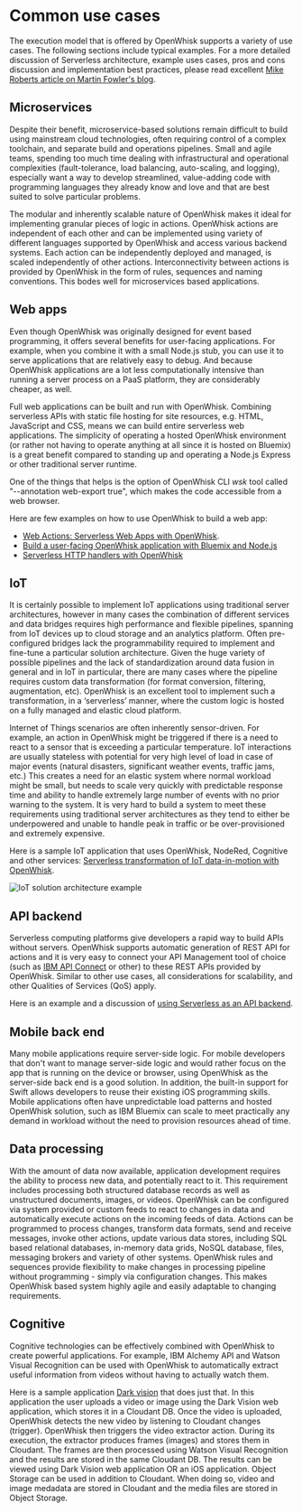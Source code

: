 # Common use cases

The execution model that is offered by OpenWhisk supports a variety of use cases. The following sections include typical examples. For a more detailed discussion of Serverless architecture, example uses cases, pros and cons discussion and implementation best practices, please read excellent [Mike Roberts article on Martin Fowler's blog](https://martinfowler.com/articles/serverless.html).

## Microservices

Despite their benefit, microservice-based solutions remain difficult to build using mainstream cloud technologies, often requiring control of a complex toolchain, and separate build and operations pipelines. Small and agile teams, spending too much time dealing with infrastructural and operational complexities (fault-tolerance, load balancing, auto-scaling, and logging), especially want a way to develop streamlined, value-adding code with programming languages they already know and love and that are best suited to solve particular problems. 

The modular and inherently scalable nature of OpenWhisk makes it ideal for implementing granular pieces of logic in actions. OpenWhisk actions are independent of each other and can be implemented using variety of different languages supported by OpenWhisk and access various backend systems. Each action can be independently deployed and managed, is scaled independently of other actions. Interconnectivity between actions is provided by OpenWhisk in the form of rules, sequences and naming conventions. This bodes well for microservices based applications.

## Web apps

Even though OpenWhisk was originally designed for event based programming, it offers several benefits for user-facing applications. For example, when you combine it with a small Node.js stub, you can use it to serve applications that are relatively easy to debug. And because OpenWhisk applications are a lot less computationally intensive than running a server process on a PaaS platform, they are considerably cheaper, as well. 

Full web applications can be built and run with OpenWhisk. Combining serverless APIs with static file hosting for site resources, e.g. HTML, JavaScript and CSS, means we can build entire serverless web applications. The simplicity of operating a hosted OpenWhisk environment (or rather not having to operate anything at all since it is hosted on Bluemix) is a great benefit compared to standing up and operating a Node.js Express or other traditional server runtime.

One of the things that helps is the option of OpenWhisk CLI *wsk* tool called "--annotation web-export true", which makes the code accessible from a web browser.

Here are few examples on how to use OpenWhisk to build a web app:
- [Web Actions: Serverless Web Apps with OpenWhisk](https://medium.com/openwhisk/web-actions-serverless-web-apps-with-openwhisk-f21db459f9ba).
- [Build a user-facing OpenWhisk application with Bluemix and Node.js](https://www.ibm.com/developerworks/cloud/library/cl-openwhisk-node-bluemix-user-facing-app/index.html)
- [Serverless HTTP handlers with OpenWhisk](https://medium.com/openwhisk/serverless-http-handlers-with-openwhisk-90a986cc7cdd)

## IoT

It is certainly possible to implement IoT applications using traditional server architectures, however in many cases the combination of different services and data bridges requires high performance and flexible pipelines, spanning from IoT devices up to cloud storage and an analytics platform. Often pre-configured bridges lack the programmability required to implement and fine-tune a particular solution architecture. Given the huge variety of possible pipelines and the lack of standardization around data fusion in general and in IoT in particular, there are many cases where the pipeline requires custom data transformation (for format conversion, filtering, augmentation, etc). OpenWhisk is an excellent tool to implement such a transformation, in a ‘serverless’ manner, where the custom logic is hosted on a fully managed and elastic cloud platform.

Internet of Things scenarios are often inherently sensor-driven. For example, an action in OpenWhisk might be triggered if there is a need to react to a sensor that is exceeding a particular temperature. IoT interactions are usually stateless with potential for very high level of load in case of major events (natural disasters, significant weather events, traffic jams, etc.) This creates a need for an elastic system where normal workload might be small, but needs to scale very quickly with predictable response time and ability to handle extremely large number of events with no prior warning to the system. It is very hard to build a system to meet these requirements using traditional server architectures as they tend to either be underpowered and unable to handle peak in traffic or be over-provisioned and extremely expensive.

Here is a sample IoT application that uses OpenWhisk, NodeRed, Cognitive and other services: [Serverless transformation of IoT data-in-motion with OpenWhisk](https://medium.com/openwhisk/serverless-transformation-of-iot-data-in-motion-with-openwhisk-272e36117d6c#.akt3ocjdt).

![IoT solution architecture example](images/IoT_solution_architecture_example.png)

## API backend

Serverless computing platforms give developers a rapid way to build APIs without servers. OpenWhisk supports automatic generation of REST API for actions and it is very easy to connect your API Management tool of choice (such as [IBM API Connect](https://www-03.ibm.com/software/products/en/api-connect) or other) to these REST APIs provided by OpenWhisk. Similar to other use cases, all considerations for scalability, and other Qualities of Services (QoS) apply. 

Here is an example and a discussion of [using Serverless as an API backend](https://martinfowler.com/articles/serverless.html#ACoupleOfExamples).

## Mobile back end

Many mobile applications require server-side logic. For mobile developers that don't want to manage server-side logic and would rather focus on the app that is running on the device or browser, using OpenWhisk as the server-side back end is a good solution. In addition, the built-in support for Swift allows developers to reuse their existing iOS programming skills. Mobile applications often have unpredictable load patterns and hosted OpenWhisk solution, such as IBM Bluemix can scale to meet practically any demand in workload without the need to provision resources ahead of time.

## Data processing

With the amount of data now available, application development requires the ability to process new data, and potentially react to it. This requirement includes processing both structured database records as well as unstructured documents, images, or videos. OpenWhisk can be configured via system provided or custom feeds to react to changes in data and automatically execute actions on the incoming feeds of data. Actions can be programmed to process changes, transform data formats, send and receive messages, invoke other actions, update various data stores, including SQL based relational databases, in-memory data grids, NoSQL database, files, messaging brokers and variety of other systems. OpenWhisk rules and sequences provide flexibility to make changes in processing pipeline without programming - simply via configuration changes. This makes OpenWhisk based system highly agile and easily adaptable to changing requirements.

## Cognitive

Cognitive technologies can be effectively combined with OpenWhisk to create powerful applications. For example, IBM Alchemy API and Watson Visual Recognition can be used with OpenWhisk to automatically extract useful information from videos without having to actually watch them. 

Here is a sample application [Dark vision](https://github.com/IBM-Bluemix/openwhisk-darkvisionapp) that does just that. In this application the user uploads a video or image using the Dark Vision web application, which stores it in a Cloudant DB. Once the video is uploaded, OpenWhisk detects the new video by listening to Cloudant changes (trigger). OpenWhisk then triggers the video extractor action. During its execution, the extractor produces frames (images) and stores them in Cloudant. The frames are then processed using Watson Visual Recognition and the results are stored in the same Cloudant DB. The results can be viewed using Dark Vision web application OR an iOS application. Object Storage can be used in addition to Cloudant. When doing so, video and image medadata are stored in Cloudant and the media files are stored in Object Storage.
